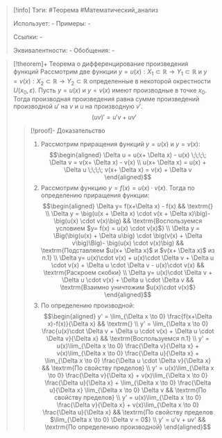 > [!info]
> Тэги: #Теорема #Математический_анализ   
> 
> Использует: *-*
> Примеры: *-*
> 
> Ссылки: *-*
> 
> Эквивалентности: *-*
> Обобщения: *-*

> [!theorem]+ Теорема о дифференцирование произведения функций
> Рассмотрим две функции $y = u(x):X_1 \subset \mathbb{R}\rightarrow Y_1 \subset \mathbb{R}$ и $y = v(x):X_2 \subset \mathbb{R}\rightarrow Y_2 \subset \mathbb{R}$ определенные в некоторой окрестности $U(x_0, \varepsilon)$. Пусть $y = u(x)$ и $y = v(x)$ имеют производные в точке $x_0$. Тогда  производная произведения равна сумме произведений производной $u'$ на $v$ и $u$ на производную $v'$. $$(uv)' = u'v + uv'$$
> > [!proof]- Доказательство
> > 1. Рассмотрим приращения функций $y=u(x)$ и $y=v(x)$: $$\begin{aligned} \Delta u = u(x+ \Delta x) - u(x) \;\;\;\; \Delta v = v(x+ \Delta x) - v(x) \\ u(x+ \Delta x) = u(x) + \Delta u \;\;\;\;  v(x+ \Delta x) = v(x) + \Delta v \end{aligned}$$
> > 2. Рассмотрим функцию $y= f(x) = u(x)\cdot v(x)$. Тогда по определению приращения функции: $$\begin{aligned} \Delta y= f(x+\Delta x) - f(x)  && \textrm{} \\ \Delta y  = \big(u(x + \Delta x) \cdot v(x + \Delta x)\big)- \big(u(x) \cdot v(x)\big)  && \textrm{Воспользуемся условием $y= f(x) = u(x) \cdot v(x)$} \\ \Delta y  = \Big(\big(u(x) + \Delta u\big) \cdot \big(v(x) + \Delta v\big)\Big)- \big(u(x) \cdot v(x)\big)   && \textrm{Подставляем $u(x+ \Delta x)$ и $v(x+ \Delta x)$ из п.1} \\ \Delta y= u(x)\cdot v(x) + u(x)\cdot \Delta v + \Delta u \cdot v(x) + \Delta  u \cdot \Delta v - u(x)\cdot v(x)  && \textrm{Раскроем скобки} \\ \Delta y=  u(x)\cdot \Delta v + \Delta u \cdot v(x) + \Delta  u \cdot \Delta v   && \textrm{Взаимно уничтожим $u(x)\cdot v(x)$} \end{aligned}$$
> > 3. По определению производной: $$\begin{aligned} y' = \lim_{\Delta x \to 0} \frac{f(x+\Delta x)-f(x)}{\Delta x}  && \textrm{} \\ y' = \lim_{\Delta x \to 0} \frac{u(x)\cdot \Delta v + \Delta u \cdot v(x) + \Delta  u \cdot \Delta v}{\Delta x}  && \textrm{Воспользуемся п.1} \\  y' = u(x)\lim_{\Delta x \to 0} \frac{\Delta v}{\Delta x} + v(x)\lim_{\Delta x \to 0} \frac{\Delta u}{\Delta x} + \lim_{\Delta x \to 0} \frac{\Delta u \cdot \Delta v}{\Delta x} && \textrm{По свойству пределов} \\  y' = u(x)\lim_{\Delta x \to 0} \frac{\Delta v}{\Delta x} + v(x)\lim_{\Delta x \to 0} \frac{\Delta u}{\Delta x} + \lim_{\Delta x \to 0} \frac{\Delta u}{\Delta x} \lim_{\Delta x \to 0} \Delta v && \textrm{По свойству пределов} \\  y' = u(x)\lim_{\Delta x \to 0} \frac{\Delta v}{\Delta x} + v(x)\lim_{\Delta x \to 0} \frac{\Delta u}{\Delta x} && \textrm{По свойству пределов $\lim_{\Delta x \to 0} \Delta v = 0$} \\ y' = u'v + uv'  && \textrm{По определению производной} \end{aligned}$$
